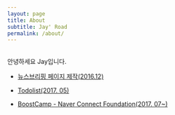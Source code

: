 ```yaml
---
layout: page
title: About
subtitle: Jay' Road
permalink: /about/
---
```


<br>
안녕하세요 Jay입니다.

- [뉴스브리핑 페이지 제작(2016.12)](http://www.menipeople.com/newsbriefing.php)

- [Todolist(2017. 05)](https://github.com/realzero0/todolist/tree/realzero0)

- [BoostCamp - Naver Connect Foundation(2017. 07~)](http://boostcamp.connect.or.kr/)